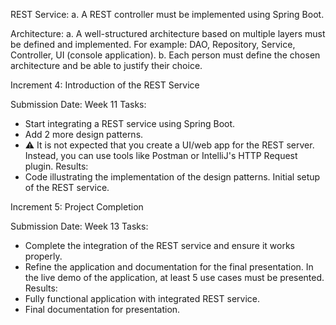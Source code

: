 REST Service:
a. A REST controller must be implemented using Spring Boot.

Architecture:
a. A well-structured architecture based on multiple layers must be defined and implemented. For example: DAO, Repository, Service, Controller, UI (console application).
b. Each person must define the chosen architecture and be able to justify their choice.

Increment 4: Introduction of the REST Service

Submission Date: Week 11
Tasks:
  - Start integrating a REST service using Spring Boot.
  - Add 2 more design patterns.
  - ⚠️ It is not expected that you create a UI/web app for the REST server. Instead, you can use tools like Postman or IntelliJ's HTTP Request plugin.
Results:
  - Code illustrating the implementation of the design patterns.
Initial setup of the REST service.


Increment 5: Project Completion

Submission Date: Week 13
Tasks:
  - Complete the integration of the REST service and ensure it works properly.
  - Refine the application and documentation for the final presentation. In the live demo of the application, at least 5 use cases must be presented.
Results:
  - Fully functional application with integrated REST service.
  - Final documentation for presentation.
